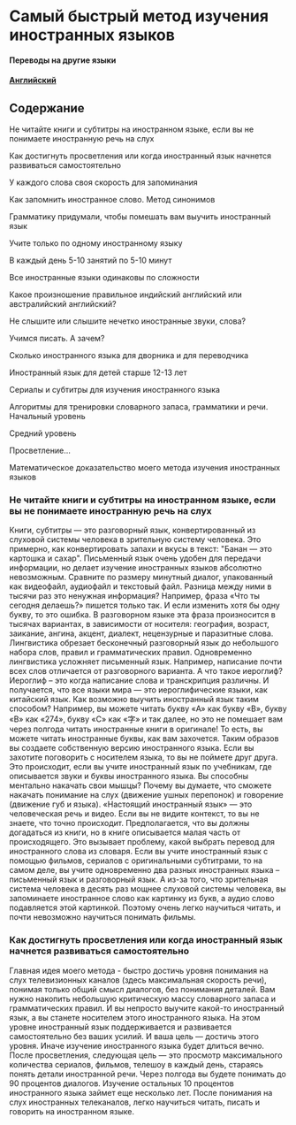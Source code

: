 
# Самый быстрый метод изучения иностранных языков

#### Переводы на другие языки
#### [Английский](https://github.com/jkchao/typescript-book-chinese)

## Содержание
Не читайте книги и субтитры на иностранном языке, если вы не понимаете иностранную речь на слух

Как достигнуть просветления или когда иностранный язык начнется развиваться самостоятельно

У каждого слова своя скорость для запоминания

Как запомнить иностранное слово. Метод синонимов

Грамматику придумали, чтобы помешать вам выучить иностранный язык

Учите только по одному иностранному языку

В каждый день 5-10 занятий по 5-10 минут

Все иностранные языки одинаковы по сложности

Какое произношение правильное индийский английский или австралийский английский?

Не слышите или слышите нечетко иностранные звуки, слова?

Учимся писать. А зачем?

Сколько иностранного языка для дворника и для переводчика

Иностранный язык для детей старше 12-13 лет

Сериалы и субтитры для изучения иностранного языка

Алгоритмы для тренировки словарного запаса, грамматики и речи. Начальный уровень

Средний уровень

Просветление…

Математическое доказательство моего метода изучения иностранных языков

  
### Не читайте книги и субтитры на иностранном языке, если вы не понимаете иностранную речь на слух 

Книги, субтитры — это разговорный язык, конвертированный из слуховой системы человека в зрительную систему человека. Это примерно, как конвертировать запахи и вкусы в текст: "Банан — это картошка и сахар". Письменный язык очень удобен для передачи информации, но делает изучение иностранных языков абсолютно невозможным. Сравните по размеру минутный диалог, упакованный как видеофайл, аудиофайл и текстовый файл. Разница между ними в тысячи раз это ненужная информация? 
Например, фраза «Что ты сегодня делаешь?» пишется только так. И если изменить хотя бы одну букву, то это ошибка. В разговорном языке эта фраза произносится в тысячах вариантах, в зависимости от носителя: география, возраст, заикание, ангина, акцент, диалект, нецензурные и паразитные слова.
Лингвистика обрезает бесконечный разговорный язык до небольшого набора слов, правил и грамматических правил. Одновременно лингвистика усложняет письменный язык. Например, написание почти всех слов отличается от разговорного варианта. А что такое иероглиф? Иероглиф – это когда написание слова и транскрипция различны. И получается, что все языки мира — это иероглифические языки, как китайский язык. Как возможно выучить иностранный язык таким способом? 
Например, вы можете читать букву «A» как букву «B», букву «B» как «274», букву «C» как «字» и так далее, но это не помешает вам через полгода читать иностранные книги в оригинале! То есть, вы можете читать иностранные буквы, как вам захочется. Таким образов вы создаете собственную версию иностранного языка. Если вы захотите поговорить с носителем языка, то вы не поймете друг друга. Это происходит, если вы учите иностранный язык по учебникам, где описывается звуки и буквы иностранного языка.
Вы способны ментально накачать свои мышцы? Почему вы думаете, что сможете накачать понимание на слух  (движение ушных перепонок) и говорение (движение губ и языка). 
«Настоящий иностранный язык» — это человеческая речь и видео. Если вы не видите контекст, то вы не знаете, что точно происходит. Предполагается, что вы должны догадаться из книги, но в книге описывается малая часть от происходящего. Это вызывает проблему, какой выбрать перевод для иностранного слова из словаря.
Если вы учите иностранный язык с помощью фильмов, сериалов с оригинальными субтитрами, то на самом деле, вы учите одновременно два разных иностранных языка – письменный язык и разговорный язык. А из-за того, что зрительная система человека в десять раз мощнее слуховой системы человека, вы запоминаете иностранное слово как картинку из букв, а аудио слово подавляется этой картинкой. Поэтому очень легко научиться читать, и почти невозможно научиться понимать фильмы. 

### Как достигнуть просветления или когда иностранный язык начнется развиваться самостоятельно

Главная идея моего метода - быстро достичь уровня понимания на слух телевизионных каналов (здесь максимальная скорость речи), понимая только общий смысл диалогов, без понимания деталей. Вам нужно накопить небольшую критическую массу словарного запаса и грамматических правил. И вы непросто выучите какой-то иностранный язык, а вы станете носителем этого иностранного языка. На этом уровне иностранный язык поддерживается и развивается самостоятельно без ваших усилий. 
И ваша цель — достичь этого уровня. Иначе изучение иностранного языка будет длиться вечно. 
После просветления, следующая цель — это просмотр максимального количества сериалов, фильмов, телешоу в каждый день, стараясь понять детали иностранной речи. Через полгода вы будете понимать до 90 процентов диалогов.  Изучение остальных 10 процентов иностранного языка займет еще несколько лет. После понимания на слух иностранных телеканалов, легко научиться читать, писать и говорить на иностранном языке.

